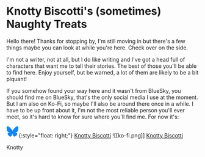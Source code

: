 # Knotty Biscotti's (sometimes) Naughty Treats

Hello there! Thanks for stopping by, I'm still moving in but there's a few things maybe you can look at while you're here.  Check over on the side.

I'm not a writer, not at all, but I do like writing and I've got a head full of characters that want me to tell their stories. The best of those you'll be able to find here.  Enjoy yourself, but be warned, a lot of them are likely to be a bit piquant!

If you somehow found your way here and it wasn't from BlueSky, you should find me on BlueSky, that's the only social media I use at the moment.  But I am also on Ko-Fi, so maybe I'll also be around there once in a while.  I have to be up front about it, I'm not the most reliable person you'll ever meet, so it's hard to know for sure where you'll find me.  For now it's:

![Knotty Biscotti](media/bsky-icon.png){:style="float: right;"} [Knotty Biscotti](https://bsky.app/profile/knottybiscotti.bsky.social)
![[ko-fi.png]] [Knotty Biscotti](https://ko-fi.com/knottybiscotti)

<signature>Knotty</signature>